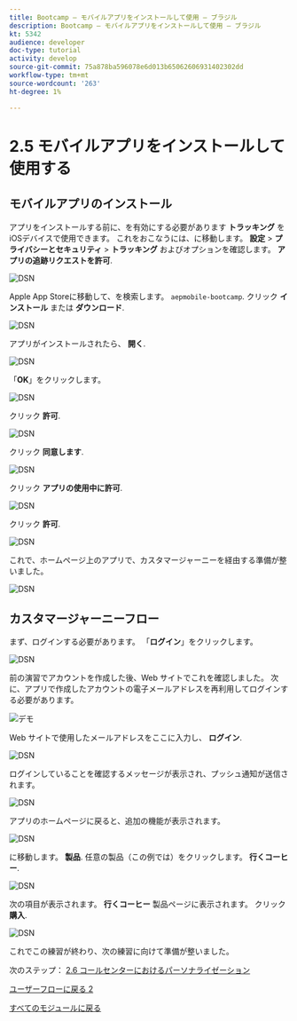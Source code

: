 ```yaml
---
title: Bootcamp — モバイルアプリをインストールして使用 — ブラジル
description: Bootcamp — モバイルアプリをインストールして使用 — ブラジル
kt: 5342
audience: developer
doc-type: tutorial
activity: develop
source-git-commit: 75a878ba596078e6d013b65062606931402302dd
workflow-type: tm+mt
source-wordcount: '263'
ht-degree: 1%

---
```


# 2.5 モバイルアプリをインストールして使用する


## モバイルアプリのインストール

アプリをインストールする前に、を有効にする必要があります **トラッキング** をiOSデバイスで使用できます。 これをおこなうには、に移動します。 **設定** > **プライバシーとセキュリティ** > **トラッキング** およびオプションを確認します。 **アプリの追跡リクエストを許可**.

![DSN](./../uc3/images/app4.png)

Apple App Storeに移動して、を検索します。 `aepmobile-bootcamp`. クリック **インストール** または **ダウンロード**.

![DSN](./../uc3/images/app1.png)

アプリがインストールされたら、 **開く**.

![DSN](./../uc3/images/app2.png)

「**OK**」をクリックします。

![DSN](./../uc3/images/app9.png)

クリック **許可**.

![DSN](./../uc3/images/app3.png)

クリック **同意します**.

![DSN](./../uc3/images/app7.png)

クリック **アプリの使用中に許可**.

![DSN](./../uc3/images/app8.png)

クリック **許可**.

![DSN](./../uc3/images/app5.png)

これで、ホームページ上のアプリで、カスタマージャーニーを経由する準備が整いました。

![DSN](./../uc3/images/app12.png)

## カスタマージャーニーフロー

まず、ログインする必要があります。 「**ログイン**」をクリックします。

![DSN](./../uc3/images/app13.png)

前の演習でアカウントを作成した後、Web サイトでこれを確認しました。 次に、アプリで作成したアカウントの電子メールアドレスを再利用してログインする必要があります。

![デモ](./../uc3/images/pv1.png)

Web サイトで使用したメールアドレスをここに入力し、 **ログイン**.

![DSN](./../uc3/images/app14.png)

ログインしていることを確認するメッセージが表示され、プッシュ通知が送信されます。

![DSN](./../uc3/images/app15.png)

アプリのホームページに戻ると、追加の機能が表示されます。

![DSN](./../uc3/images/app17.png)

に移動します。 **製品**. 任意の製品（この例では）をクリックします。 **行くコーヒー**.

![DSN](./images/app19.png)

次の項目が表示されます。 **行くコーヒー** 製品ページに表示されます。 クリック **購入**.

![DSN](./images/app20.png)

これでこの練習が終わり、次の練習に向けて準備が整いました。

次のステップ： [2.6 コールセンターにおけるパーソナライゼーション](./ex6.md)

[ユーザーフローに戻る 2](./uc2.md)

[すべてのモジュールに戻る](../../overview.md)
